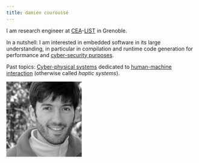 ```yaml
---
title: damien couroussé
---
```


<div class="pure-u-1 pure-u-md-2-3">
<div class="l-box">

I am research engineer at [CEA]-[LIST] in Grenoble.

In a nutshell:
I am interested in embedded software in its large understanding,
in particular in compilation and runtime code generation for performance and [cyber-security purposes].

Past topics:
[Cyber-physical systems] dedicated to [human-machine interaction] (otherwise called _haptic systems_).

</div>
</div>

<div class="pure-u-1 pure-u-md-7-24">
<img class="pure-img" src="/images/damien.jpg" alt="Damien Couroussé" style="padding=1em; width: 200px;" />
</div>

[CEA]: http://www.cea.fr/technologies
[LIST]: http://www-list.cea.fr
[Grenoble]: http://www.cea.fr/le-cea/les-centres-cea/grenoble
[Cyber-physical systems]: http://acroe.imag.fr/ergos-technologies
[human-machine interaction]: http://www.enactive2007.org
[cyber-security purposes]: http://www.cogito-anr.fr
